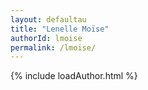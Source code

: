 ```yaml
---
layout: defaultau
title: "Lenelle Moïse"
authorId: lmoise
permalink: /lmoise/
---
```

{% include loadAuthor.html %}
<script>
    $(document).ready(function(){
        showAuthorBio('{{ page.authorId }}');
   });
</script>